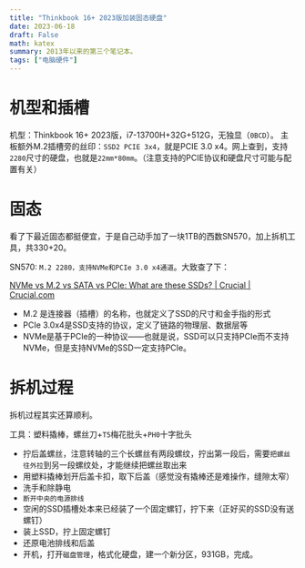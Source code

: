 ```yaml
---
title: "Thinkbook 16+ 2023版加装固态硬盘"
date: 2023-06-18
draft: False
math: katex
summary: 2013年以来的第三个笔记本。
tags: ["电脑硬件"]
---
```




# 机型和插槽

机型：Thinkbook 16+ 2023版，i7-13700H+32G+512G，无独显（`0BCD`）。
主板额外M.2插槽旁的丝印：`SSD2 PCIE 3x4`，就是PCIE 3.0 x4。网上查到，支持`2280`尺寸的硬盘，也就是`22mm*80mm`。（注意支持的PCIE协议和硬盘尺寸可能与配置有关）

# 固态

看了下最近固态都挺便宜，于是自己动手加了一块1TB的西数SN570，加上拆机工具，共330+20。

SN570: `M.2 2280，支持NVMe和PCIe 3.0 x4通道`。大致查了下：

[NVMe vs M.2 vs SATA vs PCIe: What are these SSDs? | Crucial | Crucial.com](https://www.crucial.com/articles/about-ssd/m2-with-pcie-or-sata)
- M.2 是连接器（插槽）的名称，也就定义了SSD的尺寸和金手指的形式
- PCIe 3.0x4是SSD支持的协议，定义了链路的物理层、数据层等
- NVMe是基于PCIe的一种协议——也就是说，SSD可以只支持PCIe而不支持NVMe，但是支持NVMe的SSD一定支持PCIe。


# 拆机过程
拆机过程其实还算顺利。

工具：塑料撬棒，螺丝刀+`T5`梅花批头+`PH0`十字批头

- 拧后盖螺丝，注意转轴的三个长螺丝有两段螺纹，拧出第一段后，需要`把螺丝往外拉`到另一段螺纹处，才能继续把螺丝取出来
- 用塑料撬棒划开后盖卡扣，取下后盖（感觉没有撬棒还是难操作，缝隙太窄）
- 洗手和除静电
- `断开中央的电源排线`
- 空闲的SSD插槽处本来已经装了一个固定螺钉，拧下来（正好买的SSD没有送螺钉）
- 装上SSD，拧上固定螺钉
- 还原电池排线和后盖
- 开机，打开`磁盘管理`，格式化硬盘，建一个新分区，931GB，完成。

